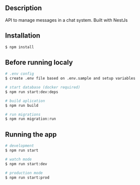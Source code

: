 ## Description

API to manage messages in a chat system.
Built with NestJs

## Installation

```bash
$ npm install
```
## Before running localy

```bash
# .env config
$ create .env file based on .env.sample and setup variables

# start database (docker required)
$ npm run start:dev:deps

# build aplication
$ npm run build

# run migrations
$ npm run migration:run
```

## Running the app

```bash
# development
$ npm run start

# watch mode
$ npm run start:dev

# production mode
$ npm run start:prod
```
